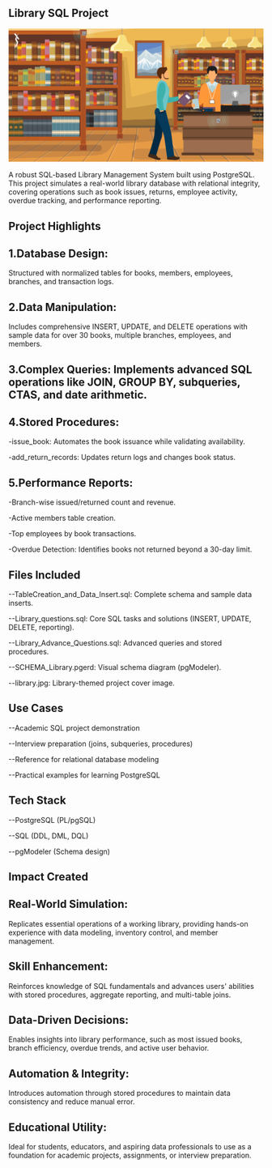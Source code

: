 ## Library SQL Project

![image alt](https://github.com/srijantechie/Library_SQL_Project/blob/main/library.jpg?raw=true)


A robust SQL-based Library Management System built using PostgreSQL. This project simulates a real-world library database with relational integrity, covering operations such as book issues, returns, employee activity, overdue tracking, and performance reporting.



## Project Highlights

## 1.Database Design:
Structured with normalized tables for books, members, employees, branches, and transaction logs.

## 2.Data Manipulation:
Includes comprehensive INSERT, UPDATE, and DELETE operations with sample data for over 30 books, multiple branches, employees, and members.

## 3.Complex Queries: Implements advanced SQL operations like JOIN, GROUP BY, subqueries, CTAS, and date arithmetic.

## 4.Stored Procedures:

-issue_book: Automates the book issuance while validating availability.

-add_return_records: Updates return logs and changes book status.

## 5.Performance Reports:

-Branch-wise issued/returned count and revenue.

-Active members table creation.

-Top employees by book transactions.

-Overdue Detection: Identifies books not returned beyond a 30-day limit.




## Files Included

--TableCreation_and_Data_Insert.sql: Complete schema and sample data inserts.

--Library_questions.sql: Core SQL tasks and solutions (INSERT, UPDATE, DELETE, reporting).

--Library_Advance_Questions.sql: Advanced queries and stored procedures.

--SCHEMA_Library.pgerd: Visual schema diagram (pgModeler).

--library.jpg: Library-themed project cover image.




## Use Cases

--Academic SQL project demonstration

--Interview preparation (joins, subqueries, procedures)

--Reference for relational database modeling

--Practical examples for learning PostgreSQL





## Tech Stack

--PostgreSQL (PL/pgSQL)

--SQL (DDL, DML, DQL)

--pgModeler (Schema design)





## Impact Created

## Real-World Simulation:
Replicates essential operations of a working library, providing hands-on experience with data modeling, inventory control, and member management.

## Skill Enhancement:
Reinforces knowledge of SQL fundamentals and advances users' abilities with stored procedures, aggregate reporting, and multi-table joins.

## Data-Driven Decisions:
Enables insights into library performance, such as most issued books, branch efficiency, overdue trends, and active user behavior.

## Automation & Integrity:
Introduces automation through stored procedures to maintain data consistency and reduce manual error.

## Educational Utility: 
Ideal for students, educators, and aspiring data professionals to use as a foundation for academic projects, assignments, or interview preparation.










